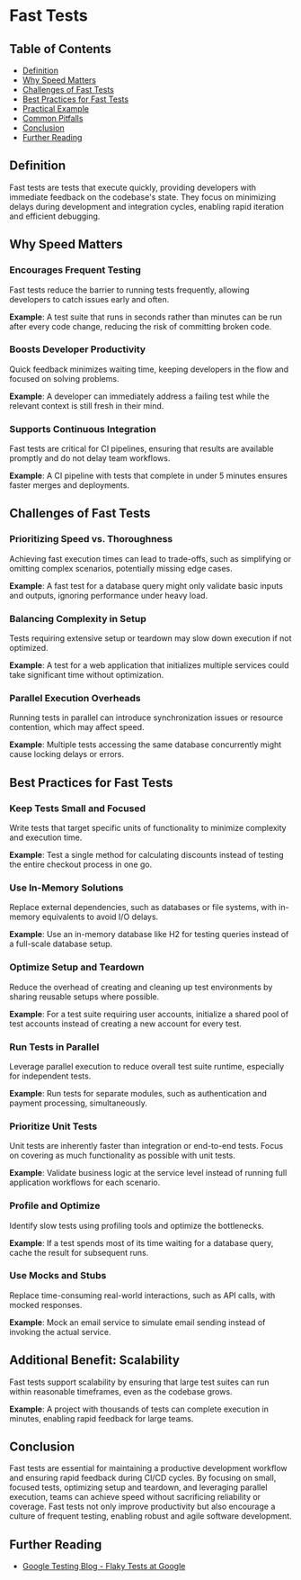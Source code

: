 # Fast Tests

## Table of Contents

- [Definition](#definition)
- [Why Speed Matters](#why-speed-matters)
- [Challenges of Fast Tests](#challenges-of-fast-tests)
- [Best Practices for Fast Tests](#best-practices-for-fast-tests)
- [Practical Example](#practical-example)
- [Common Pitfalls](#common-pitfalls)
- [Conclusion](#conclusion)
- [Further Reading](#further-reading)

## Definition
Fast tests are tests that execute quickly, providing developers with immediate feedback on the codebase's state. They focus on minimizing delays during development and integration cycles, enabling rapid iteration and efficient debugging.

## Why Speed Matters

### Encourages Frequent Testing
Fast tests reduce the barrier to running tests frequently, allowing developers to catch issues early and often.

**Example**: A test suite that runs in seconds rather than minutes can be run after every code change, reducing the risk of committing broken code.

### Boosts Developer Productivity
Quick feedback minimizes waiting time, keeping developers in the flow and focused on solving problems.

**Example**: A developer can immediately address a failing test while the relevant context is still fresh in their mind.

### Supports Continuous Integration
Fast tests are critical for CI pipelines, ensuring that results are available promptly and do not delay team workflows.

**Example**: A CI pipeline with tests that complete in under 5 minutes ensures faster merges and deployments.

## Challenges of Fast Tests

### Prioritizing Speed vs. Thoroughness
Achieving fast execution times can lead to trade-offs, such as simplifying or omitting complex scenarios, potentially missing edge cases.

**Example**: A fast test for a database query might only validate basic inputs and outputs, ignoring performance under heavy load.

### Balancing Complexity in Setup
Tests requiring extensive setup or teardown may slow down execution if not optimized.

**Example**: A test for a web application that initializes multiple services could take significant time without optimization.

### Parallel Execution Overheads
Running tests in parallel can introduce synchronization issues or resource contention, which may affect speed.

**Example**: Multiple tests accessing the same database concurrently might cause locking delays or errors.

## Best Practices for Fast Tests

### Keep Tests Small and Focused
Write tests that target specific units of functionality to minimize complexity and execution time.

**Example**: Test a single method for calculating discounts instead of testing the entire checkout process in one go.

### Use In-Memory Solutions
Replace external dependencies, such as databases or file systems, with in-memory equivalents to avoid I/O delays.

**Example**: Use an in-memory database like H2 for testing queries instead of a full-scale database setup.

### Optimize Setup and Teardown
Reduce the overhead of creating and cleaning up test environments by sharing reusable setups where possible.

**Example**: For a test suite requiring user accounts, initialize a shared pool of test accounts instead of creating a new account for every test.

### Run Tests in Parallel
Leverage parallel execution to reduce overall test suite runtime, especially for independent tests.

**Example**: Run tests for separate modules, such as authentication and payment processing, simultaneously.

### Prioritize Unit Tests
Unit tests are inherently faster than integration or end-to-end tests. Focus on covering as much functionality as possible with unit tests.

**Example**: Validate business logic at the service level instead of running full application workflows for each scenario.

### Profile and Optimize
Identify slow tests using profiling tools and optimize the bottlenecks.

**Example**: If a test spends most of its time waiting for a database query, cache the result for subsequent runs.

### Use Mocks and Stubs
Replace time-consuming real-world interactions, such as API calls, with mocked responses.

**Example**: Mock an email service to simulate email sending instead of invoking the actual service.

## Additional Benefit: Scalability
Fast tests support scalability by ensuring that large test suites can run within reasonable timeframes, even as the codebase grows.

**Example**: A project with thousands of tests can complete execution in minutes, enabling rapid feedback for large teams.

## Conclusion
Fast tests are essential for maintaining a productive development workflow and ensuring rapid feedback during CI/CD cycles. By focusing on small, focused tests, optimizing setup and teardown, and leveraging parallel execution, teams can achieve speed without sacrificing reliability or coverage. Fast tests not only improve productivity but also encourage a culture of frequent testing, enabling robust and agile software development.

## Further Reading
- [Google Testing Blog - Flaky Tests at Google](https://testing.googleblog.com/2016/05/flaky-tests-at-google-and-how-we.html)
